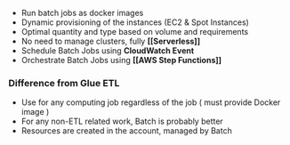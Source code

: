 - Run batch jobs as docker images
- Dynamic provisioning of the instances (EC2 & Spot Instances)
- Optimal quantity and type based on volume and requirements
- No need to manage clusters, fully **[[Serverless]]**
- Schedule Batch Jobs using **CloudWatch Event**
- Orchestrate Batch Jobs using **[[AWS Step Functions]]**

### Difference from Glue ETL
- Use for any computing job regardless of the job ( must provide Docker image )
- For any non-ETL related work, Batch is probably better
- Resources are created in the account, managed by Batch